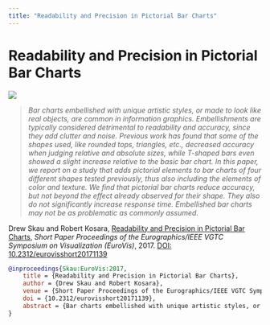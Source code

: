 ```yaml
---
title: "Readability and Precision in Pictorial Bar Charts"
---
```


# Readability and Precision in Pictorial Bar Charts

<p><img src="https://media.eagereyes.org/wp-content/uploads/2017/06/Skau-EuroVis-2017.jpg" /></p>

> _Bar charts embellished with unique artistic styles, or made to look like real objects, are common in information graphics. Embellishments are typically considered detrimental to readability and accuracy, since they add clutter and noise. Previous work has found that some of the shapes used, like rounded tops, triangles, etc., decreased accuracy when judging relative and absolute sizes, while T-shaped bars even showed a slight increase relative to the basic bar chart. In this paper, we report on a study that adds pictorial elements to bar charts of four different shapes tested previously, thus also including the elements of color and texture. We find that pictorial bar charts reduce accuracy, but not beyond the effect already observed for their shape. They also do not significantly increase response time. Embellished bar charts may not be as problematic as commonly assumed._

Drew Skau and Robert Kosara, <a href="https://media.eagereyes.org/papers/2017/Skau-EuroVis-2017.pdf" target="_blank">Readability and Precision in Pictorial Bar Charts</a>, _Short Paper Proceedings of the Eurographics/IEEE VGTC Symposium on Visualization (EuroVis)_, 2017. <a href="https://dx.doi.org/10.2312/eurovisshort20171139" target="_new">DOI: 10.2312/eurovisshort20171139</a>


```bibtex
@inproceedings{Skau:EuroVis:2017,
	title = {Readability and Precision in Pictorial Bar Charts},
	author = {Drew Skau and Robert Kosara},
	venue = {Short Paper Proceedings of the Eurographics/IEEE VGTC Symposium on Visualization (EuroVis)},
	doi = {10.2312/eurovisshort20171139},
	abstract = {Bar charts embellished with unique artistic styles, or made to look like real objects, are common in information graphics. Embellishments are typically considered detrimental to readability and accuracy, since they add clutter and noise. Previous work has found that some of the shapes used, like rounded tops, triangles, etc., decreased accuracy when judging relative and absolute sizes, while T-shaped bars even showed a slight increase relative to the basic bar chart. In this paper, we report on a study that adds pictorial elements to bar charts of four different shapes tested previously, thus also including the elements of color and texture. We find that pictorial bar charts reduce accuracy, but not beyond the effect already observed for their shape. They also do not significantly increase response time. Embellished bar charts may not be as problematic as commonly assumed.},
}
```

